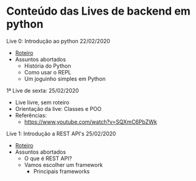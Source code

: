 # Conteúdo das Lives de backend em python

Live 0: Introdução ao python 22/02/2020

- [Roteiro](live_zero/README.md)
- Assuntos abortados
  - História do Python
  - Como usar o REPL
  - Um joguinho simples em Python

1ª Live de sexta: 25/02/2020

- Live livre, sem roteiro
- Orientação da live: Classes e POO
- Referências:
  - https://www.youtube.com/watch?v=SQXmC6PbZWk

Live 1: Introdução a REST API's 25/02/2020

- [Roteiro](live_1/README.md)
- Assuntos abortados
  - O que é REST API?
  - Vamos escolher um framework
    - Principais frameworks
